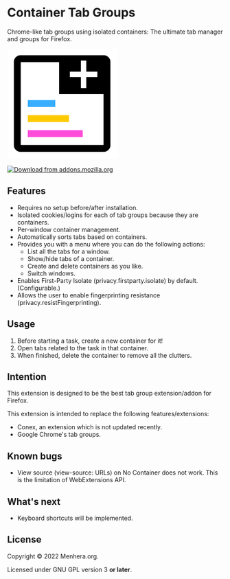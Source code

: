 # Container Tab Groups
Chrome-like tab groups using isolated containers: The ultimate tab manager and groups for Firefox.

[![Extension icon](TabArray.png)](https://addons.mozilla.org/firefox/addon/container-tab-groups/)

[![Download from addons.mozilla.org](https://img.shields.io/badge/addons.mozilla.org-Download-green)](https://addons.mozilla.org/firefox/addon/container-tab-groups/)

## Features

- Requires no setup before/after installation.
- Isolated cookies/logins for each of tab groups because they are containers.
- Per-window container management.
- Automatically sorts tabs based on containers.
- Provides you with a menu where you can do the following actions:
    - List all the tabs for a window.
    - Show/hide tabs of a container.
    - Create and delete containers as you like.
    - Switch windows.
- Enables First-Party Isolate (privacy.firstparty.isolate) by default. (Configurable.)
- Allows the user to enable fingerprinting resistance (privacy.resistFingerprinting).

## Usage

1. Before starting a task, create a new container for it!
2. Open tabs related to the task in that container.
3. When finished, delete the container to remove all the clutters.

## Intention

This extension is designed to be the best tab group extension/addon for Firefox.

This extension is intended to replace the following features/extensions:

- Conex, an extension which is not updated recently.
- Google Chrome's tab groups.

## Known bugs
- View source (view-source: URLs) on No Container does not work. This is the limitation of WebExtensions API.

## What's next

- Keyboard shortcuts will be implemented.

## License

Copyright &copy; 2022 Menhera.org.

Licensed under GNU GPL version 3 **or later**.
